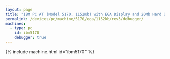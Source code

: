 ```yaml
---
layout: page
title: "IBM PC AT (Model 5170, 1152Kb) with EGA Display and 20Mb Hard Disk"
permalink: /devices/pc/machine/5170/ega/1152kb/rev3/debugger/
machines:
  - type: pc
    id: ibm5170
    debugger: true
---
```


{% include machine.html id="ibm5170" %}
